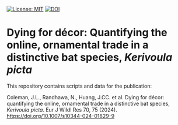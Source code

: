 <!-- badges: start -->
[![License: MIT](https://img.shields.io/badge/License-MIT-yellow.svg)](https://opensource.org/licenses/MIT)
[![DOI](https://zenodo.org/badge/DOI/10.5281/zenodo.7874685.svg)](https://doi.org/10.5281/zenodo.7874685)
<!-- badges: end -->

# Dying for décor: Quantifying the online, ornamental trade in a distinctive bat species, _Kerivoula picta_


This repository contains scripts and data for the publication:

Coleman, J.L., Randhawa, N., Huang, J.CC. et al. Dying for décor: quantifying the online, ornamental trade in a distinctive bat species, _Kerivoula picta_. Eur J Wildl Res 70, 75 (2024). https://doi.org/10.1007/s10344-024-01829-9


